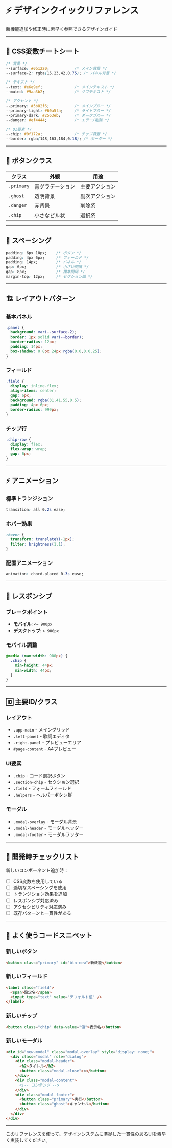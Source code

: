 # ⚡ デザインクイックリファレンス

新機能追加や修正時に素早く参照できるデザインガイド

---

## 🎨 CSS変数チートシート

```css
/* 背景 */
--surface: #0b1220;           /* メイン背景 */
--surface-2: rgba(15,23,42,0.75); /* パネル背景 */

/* テキスト */
--text: #e6e9ef;              /* メインテキスト */
--muted: #9aa3b2;             /* サブテキスト */

/* アクセント */
--primary: #3b82f6;           /* メインブルー */
--primary-light: #60a5fa;     /* ライトブルー */
--primary-dark: #2563eb;      /* ダークブルー */
--danger: #ef4444;            /* エラー/削除 */

/* UI要素 */
--chip: #0f172a;              /* チップ背景 */
--border: rgba(148,163,184,0.18); /* ボーダー */
```

---

## 🔘 ボタンクラス

| クラス | 外観 | 用途 |
|--------|------|------|
| `.primary` | 青グラデーション | 主要アクション |
| `.ghost` | 透明背景 | 副次アクション |
| `.danger` | 赤背景 | 削除系 |
| `.chip` | 小さなピル状 | 選択系 |

---

## 📐 スペーシング

```css
padding: 6px 10px;    /* ボタン */
padding: 4px 6px;     /* フィールド */
padding: 14px;        /* パネル */
gap: 6px;             /* 小さい間隔 */
gap: 8px;             /* 標準間隔 */
margin-top: 12px;     /* セクション間 */
```

---

## 🏗️ レイアウトパターン

### 基本パネル
```css
.panel {
  background: var(--surface-2);
  border: 1px solid var(--border);
  border-radius: 12px;
  padding: 14px;
  box-shadow: 0 8px 24px rgba(0,0,0,0.25);
}
```

### フィールド
```css
.field {
  display: inline-flex;
  align-items: center;
  gap: 6px;
  background: rgba(31,41,55,0.5);
  padding: 4px 6px;
  border-radius: 999px;
}
```

### チップ行
```css
.chip-row {
  display: flex;
  flex-wrap: wrap;
  gap: 6px;
}
```

---

## ⚡ アニメーション

### 標準トランジション
```css
transition: all 0.2s ease;
```

### ホバー効果
```css
:hover {
  transform: translateY(-1px);
  filter: brightness(1.1);
}
```

### 配置アニメーション
```css
animation: chord-placed 0.3s ease;
```

---

## 📱 レスポンシブ

### ブレークポイント
- **モバイル**: `<= 900px`
- **デスクトップ**: `> 900px`

### モバイル調整
```css
@media (max-width: 900px) {
  .chip { 
    min-height: 44px; 
    min-width: 44px; 
  }
}
```

---

## 🆔 主要ID/クラス

### レイアウト
- `.app-main` - メイングリッド
- `.left-panel` - 歌詞エディタ
- `.right-panel` - プレビューエリア
- `#page-content` - A4プレビュー

### UI要素
- `.chip` - コード選択ボタン
- `.section-chip` - セクション選択
- `.field` - フォームフィールド
- `.helpers` - ヘルパーボタン群

### モーダル
- `.modal-overlay` - モーダル背景
- `.modal-header` - モーダルヘッダー
- `.modal-footer` - モーダルフッター

---

## 🎯 開発時チェックリスト

新しいコンポーネント追加時：

- [ ] CSS変数を使用している
- [ ] 適切なスペーシングを使用
- [ ] トランジション効果を追加
- [ ] レスポンシブ対応済み
- [ ] アクセシビリティ対応済み
- [ ] 既存パターンと一貫性がある

---

## 🔧 よく使うコードスニペット

### 新しいボタン
```html
<button class="primary" id="btn-new">新機能</button>
```

### 新しいフィールド
```html
<label class="field">
  <span>設定名</span>
  <input type="text" value="デフォルト値" />
</label>
```

### 新しいチップ
```html
<button class="chip" data-value="値">表示名</button>
```

### 新しいモーダル
```html
<div id="new-modal" class="modal-overlay" style="display: none;">
  <div class="modal" role="dialog">
    <div class="modal-header">
      <h2>タイトル</h2>
      <button class="modal-close">×</button>
    </div>
    <div class="modal-content">
      <!-- コンテンツ -->
    </div>
    <div class="modal-footer">
      <button class="primary">実行</button>
      <button class="ghost">キャンセル</button>
    </div>
  </div>
</div>
```

---

このリファレンスを使って、デザインシステムに準拠した一貫性のあるUIを素早く実装してください。
